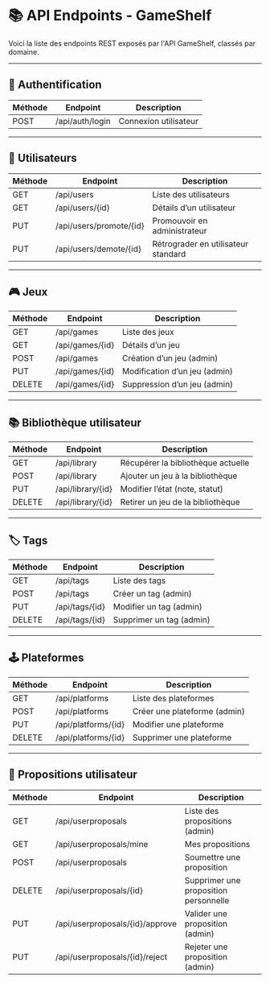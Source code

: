 
# 📚 API Endpoints - GameShelf

Voici la liste des endpoints REST exposés par l'API GameShelf, classés par domaine.

---

## 🔐 Authentification

| Méthode | Endpoint             | Description                  |
|---------|----------------------|------------------------------|
| POST    | /api/auth/login      | Connexion utilisateur        |

---

## 👤 Utilisateurs

| Méthode | Endpoint             | Description                            |
|---------|----------------------|----------------------------------------|
| GET     | /api/users           | Liste des utilisateurs                 |
| GET     | /api/users/{id}      | Détails d’un utilisateur               |
| PUT     | /api/users/promote/{id} | Promouvoir en administrateur        |
| PUT     | /api/users/demote/{id}  | Rétrograder en utilisateur standard |

---

## 🎮 Jeux

| Méthode | Endpoint             | Description                            |
|---------|----------------------|----------------------------------------|
| GET     | /api/games           | Liste des jeux                         |
| GET     | /api/games/{id}      | Détails d’un jeu                       |
| POST    | /api/games           | Création d’un jeu (admin)              |
| PUT     | /api/games/{id}      | Modification d’un jeu (admin)          |
| DELETE  | /api/games/{id}      | Suppression d’un jeu (admin)           |

---

## 📚 Bibliothèque utilisateur

| Méthode | Endpoint                 | Description                         |
|---------|--------------------------|-------------------------------------|
| GET     | /api/library             | Récupérer la bibliothèque actuelle  |
| POST    | /api/library             | Ajouter un jeu à la bibliothèque    |
| PUT     | /api/library/{id}        | Modifier l’état (note, statut)      |
| DELETE  | /api/library/{id}        | Retirer un jeu de la bibliothèque   |

---

## 🏷️ Tags

| Méthode | Endpoint             | Description              |
|---------|----------------------|--------------------------|
| GET     | /api/tags            | Liste des tags           |
| POST    | /api/tags            | Créer un tag (admin)     |
| PUT     | /api/tags/{id}       | Modifier un tag (admin)  |
| DELETE  | /api/tags/{id}       | Supprimer un tag (admin) |

---

## 🕹️ Plateformes

| Méthode | Endpoint             | Description                  |
|---------|----------------------|------------------------------|
| GET     | /api/platforms       | Liste des plateformes        |
| POST    | /api/platforms       | Créer une plateforme (admin) |
| PUT     | /api/platforms/{id}  | Modifier une plateforme      |
| DELETE  | /api/platforms/{id}  | Supprimer une plateforme     |

---

## 📨 Propositions utilisateur

| Méthode | Endpoint                 | Description                                |
|---------|--------------------------|--------------------------------------------|
| GET     | /api/userproposals       | Liste des propositions (admin)             |
| GET     | /api/userproposals/mine  | Mes propositions                          |
| POST    | /api/userproposals       | Soumettre une proposition                  |
| DELETE  | /api/userproposals/{id}  | Supprimer une proposition personnelle      |
| PUT     | /api/userproposals/{id}/approve | Valider une proposition (admin)     |
| PUT     | /api/userproposals/{id}/reject  | Rejeter une proposition (admin)     |
